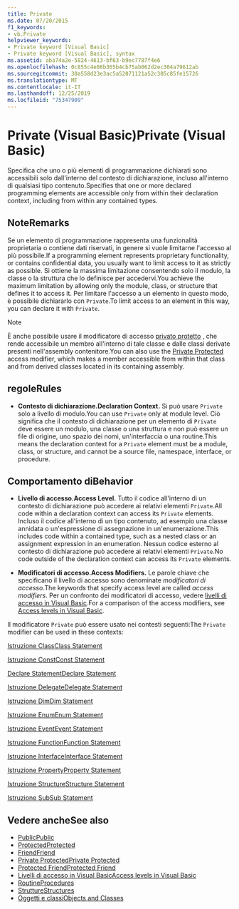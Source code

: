 ```yaml
---
title: Private
ms.date: 07/20/2015
f1_keywords:
- vb.Private
helpviewer_keywords:
- Private keyword [Visual Basic]
- Private keyword [Visual Basic], syntax
ms.assetid: aba74a2e-5824-4613-bf63-b9ec7787f4e6
ms.openlocfilehash: 0c855c4e08b365b4cb75ab062d2ec304a79612ab
ms.sourcegitcommit: 30a558d23e3ac5a52071121a52c305c85fe15726
ms.translationtype: MT
ms.contentlocale: it-IT
ms.lasthandoff: 12/25/2019
ms.locfileid: "75347909"
---
```

# <a name="private-visual-basic"></a><span data-ttu-id="6ba9a-102">Private (Visual Basic)</span><span class="sxs-lookup"><span data-stu-id="6ba9a-102">Private (Visual Basic)</span></span>
<span data-ttu-id="6ba9a-103">Specifica che uno o più elementi di programmazione dichiarati sono accessibili solo dall'interno del contesto di dichiarazione, incluso all'interno di qualsiasi tipo contenuto.</span><span class="sxs-lookup"><span data-stu-id="6ba9a-103">Specifies that one or more declared programming elements are accessible only from within their declaration context, including from within any contained types.</span></span>  
  
## <a name="remarks"></a><span data-ttu-id="6ba9a-104">Note</span><span class="sxs-lookup"><span data-stu-id="6ba9a-104">Remarks</span></span>  
 <span data-ttu-id="6ba9a-105">Se un elemento di programmazione rappresenta una funzionalità proprietaria o contiene dati riservati, in genere si vuole limitarne l'accesso al più possibile.</span><span class="sxs-lookup"><span data-stu-id="6ba9a-105">If a programming element represents proprietary functionality, or contains confidential data, you usually want to limit access to it as strictly as possible.</span></span> <span data-ttu-id="6ba9a-106">Si ottiene la massima limitazione consentendo solo il modulo, la classe o la struttura che lo definisce per accedervi.</span><span class="sxs-lookup"><span data-stu-id="6ba9a-106">You achieve the maximum limitation by allowing only the module, class, or structure that defines it to access it.</span></span> <span data-ttu-id="6ba9a-107">Per limitare l'accesso a un elemento in questo modo, è possibile dichiararlo con `Private`.</span><span class="sxs-lookup"><span data-stu-id="6ba9a-107">To limit access to an element in this way, you can declare it with `Private`.</span></span>  

> [!NOTE]
> <span data-ttu-id="6ba9a-108">È anche possibile usare il modificatore di accesso [privato protetto](private-protected.md) , che rende accessibile un membro all'interno di tale classe e dalle classi derivate presenti nell'assembly contenitore.</span><span class="sxs-lookup"><span data-stu-id="6ba9a-108">You can also use the [Private Protected](private-protected.md) access modifier, which makes a member accessible from within that class and from derived classes located in its containing assembly.</span></span>

## <a name="rules"></a><span data-ttu-id="6ba9a-109">regole</span><span class="sxs-lookup"><span data-stu-id="6ba9a-109">Rules</span></span>  

- <span data-ttu-id="6ba9a-110">**Contesto di dichiarazione.**</span><span class="sxs-lookup"><span data-stu-id="6ba9a-110">**Declaration Context.**</span></span> <span data-ttu-id="6ba9a-111">Si può usare `Private` solo a livello di modulo.</span><span class="sxs-lookup"><span data-stu-id="6ba9a-111">You can use `Private` only at module level.</span></span> <span data-ttu-id="6ba9a-112">Ciò significa che il contesto di dichiarazione per un elemento di `Private` deve essere un modulo, una classe o una struttura e non può essere un file di origine, uno spazio dei nomi, un'interfaccia o una routine.</span><span class="sxs-lookup"><span data-stu-id="6ba9a-112">This means the declaration context for a `Private` element must be a module, class, or structure, and cannot be a source file, namespace, interface, or procedure.</span></span>  
  
## <a name="behavior"></a><span data-ttu-id="6ba9a-113">Comportamento di</span><span class="sxs-lookup"><span data-stu-id="6ba9a-113">Behavior</span></span>  
  
- <span data-ttu-id="6ba9a-114">**Livello di accesso.**</span><span class="sxs-lookup"><span data-stu-id="6ba9a-114">**Access Level.**</span></span> <span data-ttu-id="6ba9a-115">Tutto il codice all'interno di un contesto di dichiarazione può accedere ai relativi elementi `Private`.</span><span class="sxs-lookup"><span data-stu-id="6ba9a-115">All code within a declaration context can access its `Private` elements.</span></span> <span data-ttu-id="6ba9a-116">Incluso il codice all'interno di un tipo contenuto, ad esempio una classe annidata o un'espressione di assegnazione in un'enumerazione.</span><span class="sxs-lookup"><span data-stu-id="6ba9a-116">This includes code within a contained type, such as a nested class or an assignment expression in an enumeration.</span></span> <span data-ttu-id="6ba9a-117">Nessun codice esterno al contesto di dichiarazione può accedere ai relativi elementi `Private`.</span><span class="sxs-lookup"><span data-stu-id="6ba9a-117">No code outside of the declaration context can access its `Private` elements.</span></span>  
  
- <span data-ttu-id="6ba9a-118">**Modificatori di accesso.**</span><span class="sxs-lookup"><span data-stu-id="6ba9a-118">**Access Modifiers.**</span></span> <span data-ttu-id="6ba9a-119">Le parole chiave che specificano il livello di accesso sono denominate *modificatori di accesso*.</span><span class="sxs-lookup"><span data-stu-id="6ba9a-119">The keywords that specify access level are called *access modifiers*.</span></span> <span data-ttu-id="6ba9a-120">Per un confronto dei modificatori di accesso, vedere [livelli di accesso in Visual Basic](../../../visual-basic/programming-guide/language-features/declared-elements/access-levels.md).</span><span class="sxs-lookup"><span data-stu-id="6ba9a-120">For a comparison of the access modifiers, see [Access levels in Visual Basic](../../../visual-basic/programming-guide/language-features/declared-elements/access-levels.md).</span></span>  
  
 <span data-ttu-id="6ba9a-121">Il modificatore `Private` può essere usato nei contesti seguenti:</span><span class="sxs-lookup"><span data-stu-id="6ba9a-121">The `Private` modifier can be used in these contexts:</span></span>  
  
 [<span data-ttu-id="6ba9a-122">Istruzione Class</span><span class="sxs-lookup"><span data-stu-id="6ba9a-122">Class Statement</span></span>](../../../visual-basic/language-reference/statements/class-statement.md)  
  
 [<span data-ttu-id="6ba9a-123">Istruzione Const</span><span class="sxs-lookup"><span data-stu-id="6ba9a-123">Const Statement</span></span>](../../../visual-basic/language-reference/statements/const-statement.md)  
  
 [<span data-ttu-id="6ba9a-124">Declare Statement</span><span class="sxs-lookup"><span data-stu-id="6ba9a-124">Declare Statement</span></span>](../../../visual-basic/language-reference/statements/declare-statement.md)  
  
 [<span data-ttu-id="6ba9a-125">Istruzione Delegate</span><span class="sxs-lookup"><span data-stu-id="6ba9a-125">Delegate Statement</span></span>](../../../visual-basic/language-reference/statements/delegate-statement.md)  
  
 [<span data-ttu-id="6ba9a-126">Istruzione Dim</span><span class="sxs-lookup"><span data-stu-id="6ba9a-126">Dim Statement</span></span>](../../../visual-basic/language-reference/statements/dim-statement.md)  
  
 [<span data-ttu-id="6ba9a-127">Istruzione Enum</span><span class="sxs-lookup"><span data-stu-id="6ba9a-127">Enum Statement</span></span>](../../../visual-basic/language-reference/statements/enum-statement.md)  
  
 [<span data-ttu-id="6ba9a-128">Istruzione Event</span><span class="sxs-lookup"><span data-stu-id="6ba9a-128">Event Statement</span></span>](../../../visual-basic/language-reference/statements/event-statement.md)  
  
 [<span data-ttu-id="6ba9a-129">Istruzione Function</span><span class="sxs-lookup"><span data-stu-id="6ba9a-129">Function Statement</span></span>](../../../visual-basic/language-reference/statements/function-statement.md)  
  
 [<span data-ttu-id="6ba9a-130">Istruzione Interface</span><span class="sxs-lookup"><span data-stu-id="6ba9a-130">Interface Statement</span></span>](../../../visual-basic/language-reference/statements/interface-statement.md)  
  
 [<span data-ttu-id="6ba9a-131">Istruzione Property</span><span class="sxs-lookup"><span data-stu-id="6ba9a-131">Property Statement</span></span>](../../../visual-basic/language-reference/statements/property-statement.md)  
  
 [<span data-ttu-id="6ba9a-132">Istruzione Structure</span><span class="sxs-lookup"><span data-stu-id="6ba9a-132">Structure Statement</span></span>](../../../visual-basic/language-reference/statements/structure-statement.md)  
  
 [<span data-ttu-id="6ba9a-133">Istruzione Sub</span><span class="sxs-lookup"><span data-stu-id="6ba9a-133">Sub Statement</span></span>](../../../visual-basic/language-reference/statements/sub-statement.md)  
  
## <a name="see-also"></a><span data-ttu-id="6ba9a-134">Vedere anche</span><span class="sxs-lookup"><span data-stu-id="6ba9a-134">See also</span></span>

- [<span data-ttu-id="6ba9a-135">Public</span><span class="sxs-lookup"><span data-stu-id="6ba9a-135">Public</span></span>](../../../visual-basic/language-reference/modifiers/public.md)
- [<span data-ttu-id="6ba9a-136">Protected</span><span class="sxs-lookup"><span data-stu-id="6ba9a-136">Protected</span></span>](../../../visual-basic/language-reference/modifiers/protected.md)
- [<span data-ttu-id="6ba9a-137">Friend</span><span class="sxs-lookup"><span data-stu-id="6ba9a-137">Friend</span></span>](../../../visual-basic/language-reference/modifiers/friend.md)
- [<span data-ttu-id="6ba9a-138">Private Protected</span><span class="sxs-lookup"><span data-stu-id="6ba9a-138">Private Protected</span></span>](./private-protected.md)
- [<span data-ttu-id="6ba9a-139">Protected Friend</span><span class="sxs-lookup"><span data-stu-id="6ba9a-139">Protected Friend</span></span>](./protected-friend.md)
- [<span data-ttu-id="6ba9a-140">Livelli di accesso in Visual Basic</span><span class="sxs-lookup"><span data-stu-id="6ba9a-140">Access levels in Visual Basic</span></span>](../../../visual-basic/programming-guide/language-features/declared-elements/access-levels.md)
- [<span data-ttu-id="6ba9a-141">Routine</span><span class="sxs-lookup"><span data-stu-id="6ba9a-141">Procedures</span></span>](../../../visual-basic/programming-guide/language-features/procedures/index.md)
- [<span data-ttu-id="6ba9a-142">Strutture</span><span class="sxs-lookup"><span data-stu-id="6ba9a-142">Structures</span></span>](../../../visual-basic/programming-guide/language-features/data-types/structures.md)
- [<span data-ttu-id="6ba9a-143">Oggetti e classi</span><span class="sxs-lookup"><span data-stu-id="6ba9a-143">Objects and Classes</span></span>](../../../visual-basic/programming-guide/language-features/objects-and-classes/index.md)
